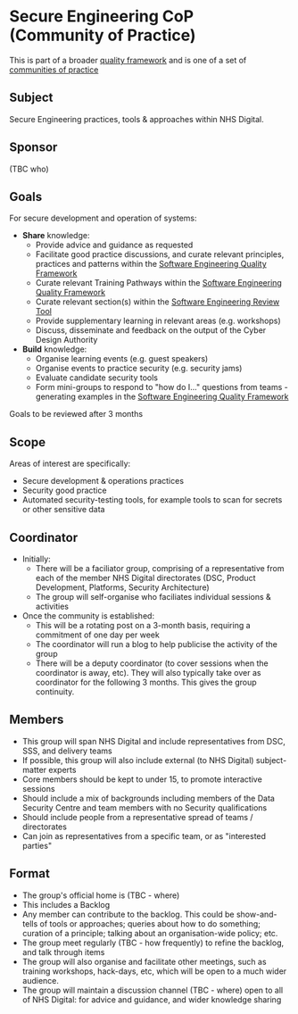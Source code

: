 # Secure Engineering CoP (Community of Practice)

This is part of a broader [quality framework](../README.md) and is one of a set of [communities of practice](communities-of-practice.md)

## Subject

Secure Engineering practices, tools & approaches within NHS Digital.

## Sponsor

(TBC who)

## Goals

For secure development and operation of systems:

* **Share** knowledge:
  * Provide advice and guidance as requested
  * Facilitate good practice discussions, and curate relevant principles, practices and patterns within the [Software Engineering Quality Framework](../README.md)
  * Curate relevant Training Pathways within the [Software Engineering Quality Framework](../README.md)
  * Curate relevant section(s) within the [Software Engineering Review Tool](../review.md)
  * Provide supplementary learning in relevant areas (e.g. workshops)
  * Discuss, disseminate and feedback on the output of the Cyber Design Authority
* **Build** knowledge:
  * Organise learning events (e.g. guest speakers)
  * Organise events to practice security (e.g. security jams)
  * Evaluate candidate security tools
  * Form mini-groups to respond to "how do I..." questions from teams - generating examples in the [Software Engineering Quality Framework](../README.md)

Goals to be reviewed after 3 months

## Scope

Areas of interest are specifically:

* Secure development & operations practices
* Security good practice
* Automated security-testing tools, for example tools to scan for secrets or other sensitive data

## Coordinator

* Initially:
  * There will be a faciliator group, comprising of a representative from each of the member NHS Digital directorates (DSC, Product Development, Platforms, Security Architecture)
  * The group will self-organise who faciliates individual sessions & activities
* Once the community is established:
  * This will be a rotating post on a 3-month basis, requiring a commitment of one day per week
  * The coordinator will run a blog to help publicise the activity of the group
  * There will be a deputy coordinator (to cover sessions when the coordinator is away, etc). They will also typically take over as coordinator for the following 3 months. This gives the group continuity.

## Members

* This group will span NHS Digital and include representatives from DSC, SSS, and delivery teams
* If possible, this group will also include external (to NHS Digital) subject-matter experts
* Core members should be kept to under 15, to promote interactive sessions
* Should include a mix of backgrounds including members of the Data Security Centre and team members with no Security qualifications
* Should include people from a representative spread of teams / directorates
* Can join as representatives from a specific team, or as "interested parties"

## Format

* The group's official home is (TBC - where)
* This includes a Backlog
* Any member can contribute to the backlog. This could be show-and-tells of tools or approaches; queries about how to do something; curation of a principle; talking about an organisation-wide policy; etc.
* The group meet regularly (TBC - how frequently) to refine the backlog, and talk through items
* The group will also organise and facilitate other meetings, such as training workshops, hack-days, etc, which will be open to a much wider audience.
* The group will maintain a discussion channel (TBC - where) open to all of NHS Digital: for advice and guidance, and wider knowledge sharing
